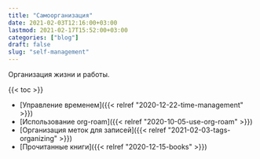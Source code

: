 ```yaml
---
title: "Самоорганизация"
date: 2021-02-03T12:16:00+03:00
lastmod: 2021-02-17T15:52:00+03:00
categories: ["blog"]
draft: false
slug: "self-management"
---
```


Организация жизни и работы.

<!--more-->

{{< toc >}}

-   [Управление временем]({{< relref "2020-12-22-time-management" >}})
-   [Использование org-roam]({{< relref "2020-10-05-use-org-roam" >}})
-   [Организация меток для записей]({{< relref "2021-02-03-tags-organizing" >}})
-   [Прочитанные книги]({{< relref "2020-12-15-books" >}})
